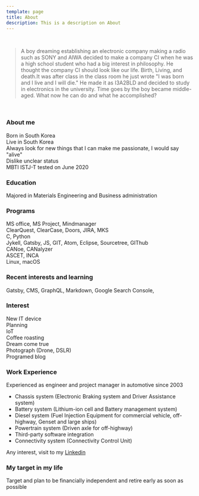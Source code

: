 ```yaml
---
template: page
title: About
description: This is a description on About
---
```

<br>

> A boy dreaming establishing an electronic company making a radio such as SONY and AIWA decided to make a company CI when he was a high school student who had a big interest in philosophy. He thought the company CI should look like our life. Birth, Living, and death.It was after class in the class room he just wrote "I was born and I live and I will die." He made it as I3A2BLD and decided to study in electronics in the university. Time goes by the boy became middle-aged. What now he can do and what he accomplished?

<br>

### About me
Born in South Korea  
Live in South Korea  
Always look for new things that I can make me passionate, I would say "alive"  
Dislike unclear status  
MBTI ISTJ-T tested on June 2020  

### Education
Majored in Materials Engineering and Business administration  

### Programs
MS office, MS Project, Mindmanager  
ClearQuest, ClearCase, Doors, JIRA, MKS  
C, Python  
Jykell, Gatsby, JS, GIT, Atom, Eclipse, Sourcetree, GIThub  
CANoe, CANalyzer  
ASCET, INCA  
Linux, macOS  

### Recent interests and learning
Gatsby, CMS, GraphQL, Markdown, Google Search Console,  

### Interest
New IT device  
Planning  
IoT  
Coffee roasting  
Dream come true  
Photograph (Drone, DSLR)  
Programed blog  

### Work Experience
Experienced as engineer and project manager in automotive since 2003  
- Chassis system (Electronic Braking system and Driver Assistance system)  
- Battery system (Lithium-ion cell and Battery management system)  
- Diesel system (Fuel Injection Equipment for commercial vehicle, off-highway, Genset and large ships)  
- Powertrain system (Driven axle for off-highway)  
- Third-party software integration  
- Connectivity system (Connectivity Control Unit)  
  
Any interest, visit to my [Linkedin](https://www.linkedin.com/in/daegyun-na-86920993/)  
  
### My target in my life
Target and plan to be financially independent and retire early as soon as possible  
